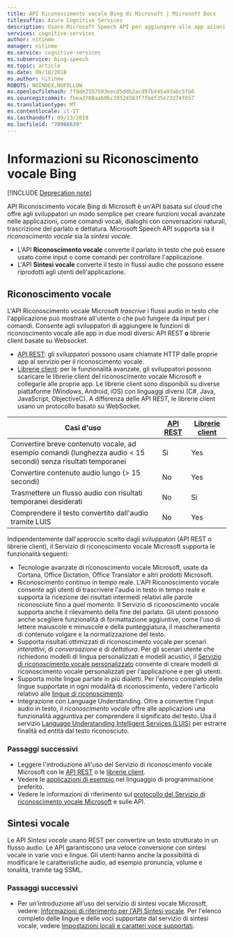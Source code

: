 ```yaml
---
title: API Riconoscimento vocale Bing di Microsoft | Microsoft Docs
titlesuffix: Azure Cognitive Services
description: Usare Microsoft Speech API per aggiungere alle app azioni basate su contenuto vocale, inclusa l'interazione in tempo reale con gli utenti.
services: cognitive-services
author: nitinme
manager: nitinme
ms.service: cognitive-services
ms.subservice: bing-speech
ms.topic: article
ms.date: 09/18/2018
ms.author: nitinme
ROBOTS: NOINDEX,NOFOLLOW
ms.openlocfilehash: ff9de2557583eecd5ddb2acd97b445a93abc5fb6
ms.sourcegitcommit: fbea2708aab06c19524583f7fbdf35e73274f657
ms.translationtype: MT
ms.contentlocale: it-IT
ms.lasthandoff: 09/13/2019
ms.locfileid: "70966639"
---
```

# <a name="what-is-bing-speech"></a>Informazioni su Riconoscimento vocale Bing

[!INCLUDE [Deprecation note](../../../includes/cognitive-services-bing-speech-api-deprecation-note.md)]

API Riconoscimento vocale Bing di Microsoft è un'API basata sul cloud che offre agli sviluppatori un modo semplice per creare funzioni vocali avanzate nelle applicazioni, come comandi vocali, dialoghi con conversazioni naturali, trascrizione del parlato e dettatura. Microsoft Speech API supporta sia il *riconoscimento vocale* sia la *sintesi vocale*.

- L'API **Riconoscimento vocale** converte il parlato in testo che può essere usato come input o come comandi per controllare l'applicazione.
- L'API **Sintesi vocale** converte il testo in flussi audio che possono essere riprodotti agli utenti dell'applicazione.

## <a name="speech-to-text-speech-recognition"></a>Riconoscimento vocale

L'API Riconoscimento vocale Microsoft *trascrive* i flussi audio in testo che l'applicazione può mostrare all'utente o che può fungere da input per i comandi. Consente agli sviluppatori di aggiungere le funzioni di riconoscimento vocale alle app in due modi diversi: API REST **o** librerie client basate su Websocket.

- [API REST](GetStarted/GetStartedREST.md): gli sviluppatori possono usare chiamate HTTP dalle proprie app al servizio per il riconoscimento vocale.
- [Librerie client](GetStarted/GetStartedClientLibraries.md): per le funzionalità avanzate, gli sviluppatori possono scaricare le librerie client del riconoscimento vocale Microsoft e collegarle alle proprie app.  Le librerie client sono disponibili su diverse piattaforme (Windows, Android, iOS) con linguaggi diversi (C#, Java, JavaScript, ObjectiveC). A differenza delle API REST, le librerie client usano un protocollo basato su WebSocket.

| Casi d'uso | [API REST](GetStarted/GetStartedREST.md) | [Librerie client](GetStarted/GetStartedClientLibraries.md) |
|-----|-----|-----|
| Convertire breve contenuto vocale, ad esempio comandi (lunghezza audio < 15 secondi) senza risultati temporanei | Sì | Yes |
| Convertire contenuto audio lungo (> 15 secondi) | No | Yes |
| Trasmettere un flusso audio con risultati temporanei desiderati | No | Sì |
| Comprendere il testo convertito dall'audio tramite LUIS | No | Yes |

Indipendentemente dall'approccio scelto dagli sviluppatori (API REST o librerie client), il Servizio di riconoscimento vocale Microsoft supporta le funzionalità seguenti:

- Tecnologie avanzate di riconoscimento vocale Microsoft, usate da Cortana, Office Dictation, Office Translator e altri prodotti Microsoft.
- Riconoscimento continuo in tempo reale. L'API Riconoscimento vocale consente agli utenti di trascrivere l'audio in testo in tempo reale e supporta la ricezione dei risultati intermedi relativi alle parole riconosciute fino a quel momento. Il Servizio di riconoscimento vocale supporta anche il rilevamento della fine del parlato. Gli utenti possono anche scegliere funzionalità di formattazione aggiuntive, come l'uso di lettere maiuscole e minuscole e della punteggiatura, il mascheramento di contenuto volgare e la normalizzazione del testo.
- Supporta risultati ottimizzati di riconoscimento vocale per scenari *interattivi*, di *conversazione* e di *dettatura*. Per gli scenari utente che richiedono modelli di lingua personalizzati e modelli acustici, il [Servizio di riconoscimento vocale personalizzato](../custom-speech-service/cognitive-services-custom-speech-home.md) consente di creare modelli di riconoscimento vocale personalizzati per l'applicazione e per gli utenti.
- Supporta molte lingue parlate in più dialetti. Per l'elenco completo delle lingue supportate in ogni modalità di riconoscimento, vedere l'articolo relativo alle [lingue di riconoscimento](api-reference-rest/supportedlanguages.md).
- Integrazione con Language Understanding. Oltre a convertire l'input audio in testo, il *riconoscimento vocale* offre alle applicazioni una funzionalità aggiuntiva per comprendere il significato del testo. Usa il servizio [Language Understanding Intelligent Services (LUIS)](../LUIS/what-is-luis.md) per estrarre finalità ed entità dal testo riconosciuto.

### <a name="next-steps"></a>Passaggi successivi

- Leggere l'introduzione all'uso del Servizio di riconoscimento vocale Microsoft con le [API REST](GetStarted/GetStartedREST.md) o le [librerie client](GetStarted/GetStartedClientLibraries.md).
- Vedere le [applicazioni di esempio](samples.md) nel linguaggio di programmazione preferito.
- Vedere le informazioni di riferimento sul [protocollo del Servizio di riconoscimento vocale Microsoft](API-Reference-REST/websocketprotocol.md) e sulle API.

## <a name="text-to-speech-speech-synthesis"></a>Sintesi vocale

Le API *Sintesi vocale* usano REST per convertire un testo strutturato in un flusso audio. Le API garantiscono una veloce conversione con sintesi vocale in varie voci e lingue. Gli utenti hanno anche la possibilità di modificare le caratteristiche audio, ad esempio pronuncia, volume e tonalità, tramite tag SSML.

### <a name="next-steps"></a>Passaggi successivi

- Per un'introduzione all'uso del servizio di sintesi vocale Microsoft, vedere: [Informazioni di riferimento per l'API Sintesi vocale](api-reference-rest/bingvoiceoutput.md). Per l'elenco completo delle lingue e delle voci supportate dal servizio di sintesi vocale, vedere [Impostazioni locali e caratteri voce supportati](api-reference-rest/bingvoiceoutput.md#SupLocales).
